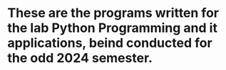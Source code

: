 # These are the programs written for the lab Python Programming and it applications, beind conducted for the odd 2024 semester. 

